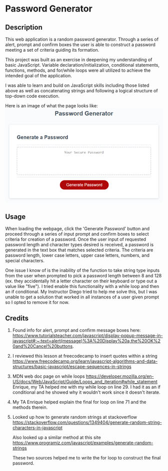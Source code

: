 # Password Generator

## Description

This web application is a random password generator. Through a series of alert, prompt and confirm boxes the user is able to construct a password meeting a set of criteria guiding its formation.

This project was built as an exercise in deepening my understanding of basic JavaScript. Variable declaration/initialization, conditional statements, functions, methods, and for/while loops were all utilized to achieve the intended goal of the application.

I was able to learn and build on JavaScript skills including those listed above as well as concatenating strings and following a logical structure of top-down code execution. 

Here is an image of what the page looks like:
![Password Generator Image](./assets/Images/03-javascript-homework-demo.png)

## Usage

When loading the webpage, click the 'Generate Password' button and proceed through a series of input prompt and confirm boxes to select criteria for creation of a password. Once the user input of requested password length and character types desired is received, a password is generated in the text box that matches selected criteria. The criteria are password length, lower case letters, upper case letters, numbers, and special characters. 

One issue I know of is the inability of the function to take string type inputs from the user when prompted to pick a password length between 8 and 128 (ex. they accidentally hit a letter character on their keyboard or type out a value like "five"). I tried enable this functionality with a while loop and then an if conditional. My Instructor Diego tried to help me solve this, but I was unable to get a solution that worked in all instances of a user given prompt so I opted to remove it for now. 

## Credits

1. Found info for alert, prompt and confirm message boxes here: https://www.tutorialsteacher.com/javascript/display-popup-message-in-javascript#:~:text=alert(message)%3A%20Display%20a,the%20OK%20and%20Cancel%20buttons.

2. I reviewed this lesson at freecodecamp to insert quotes within a string https://www.freecodecamp.org/learn/javascript-algorithms-and-data-structures/basic-javascript/escape-sequences-in-strings

3. MDN web doc page on while loops https://developer.mozilla.org/en-US/docs/Web/JavaScript/Guide/Loops_and_iteration#while_statement 
Enrique, my TA helped me with my while loop on line 29. I had it as an if conditional and he showed why it wouldn't work since it doesn't iterate.

4. My TA Enrique helped explain the final for loop on line 71 and the methods therein.

5. Looked up how to generate random strings at stackoverflow https://stackoverflow.com/questions/1349404/generate-random-string-characters-in-javascript

    Also looked up a similar method at this site https://www.programiz.com/javascript/examples/generate-random-strings

    These two sources helped me to write the for loop to construct the final  password.






